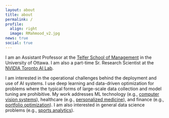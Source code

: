 ```yaml
---
layout: about
title: about
permalink: /
profile:
  align: right 
  image: RMahmood_v2.jpg
news: true
social: true
---
```



I am an Assistant Professor at the [Telfer School of Management](https://telfer.uottawa.ca/en/) in the University of Ottawa. 
I am also a part-time Sr. Research Scientist at the [NVIDIA Toronto AI Lab](https://nv-tlabs.github.io).
<!--
I completed my PhD in [Industrial Engineering](https://www.mie.utoronto.ca) and my MASc and BASc in [Electrical Engineering](https://www.ece.utoronto.ca), all at the University of Toronto. 
-->



I am interested in the operational challenges behind the deployment and use of AI systems.
I use deep learning and data-driven optimization for problems where the typical forms of large-scale data collection and model tuning are prohibitive. 
My work addresses ML technology (e.g., [computer vision systems](https://nv-tlabs.github.io/LearnOptimizeCollect/)), healthcare (e.g., [personalized medicine](https://www.aapm.org/GrandChallenge/OpenKBP/)), and finance (e.g., [portfolio optimization](https://arxiv.org/pdf/1805.09293.pdf)). 
I am also interested in general data science problems (e.g., [sports analytics](https://pubsonline.informs.org/do/10.1287/orms.2021.05.29/full://pubsonline.informs.org/do/10.1287/orms.2021.05.29/full/)).


<!--
Before the COVID-19 pandemic, I was an avid traveller. In 2017, I completed a personal milestone of traveling to every continent (not including Antarctica). My current goal of future destinations include Azerbaijan and South Africa.
-->




